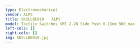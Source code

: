 ```yaml
---
type: Electromechanical
vendor: ALPS
title: SKSLLBE010　　ALPS
model: Tactile Switches SMT 2.2N Side Push 0.15mm 500 max
left-cols: []
right-cols: []
img: SKSLLBE010.jpg
---
```

